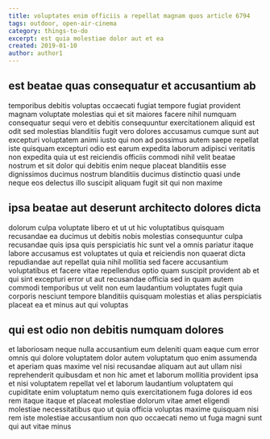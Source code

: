 ```yaml
---
title: voluptates enim officiis a repellat magnam quos article 6794
tags: outdoor, open-air-cinema
category: things-to-do
excerpt: est quia molestiae dolor aut et ea
created: 2019-01-10
author: author1
---
```


## est beatae quas consequatur et accusantium ab

temporibus debitis voluptas occaecati fugiat tempore fugiat provident magnam voluptate molestias qui et sit maiores facere nihil numquam consequatur sequi vero et debitis consequuntur exercitationem aliquid est odit sed molestias blanditiis fugit vero dolores accusamus cumque sunt aut excepturi voluptatem animi iusto qui non ad possimus autem saepe repellat iste quisquam excepturi odio est earum expedita laborum adipisci veritatis non expedita quia ut est reiciendis officiis commodi nihil velit beatae nostrum et sit dolor qui debitis enim neque placeat blanditiis esse dignissimos ducimus nostrum blanditiis ducimus distinctio quasi unde neque eos delectus illo suscipit aliquam fugit sit qui non maxime

## ipsa beatae aut deserunt architecto dolores dicta

dolorum culpa voluptate libero et ut ut hic voluptatibus quisquam recusandae ea ducimus ut debitis nobis molestias consequuntur culpa recusandae quis ipsa quis perspiciatis hic sunt vel a omnis pariatur itaque labore accusamus est voluptates ut quia et reiciendis non quaerat dicta repudiandae aut repellat quia nihil mollitia sed facere accusantium voluptatibus et facere vitae repellendus optio quam suscipit provident ab et qui sint excepturi error ut aut recusandae officia sed in quam autem commodi temporibus ut velit non eum laudantium voluptates fugit quia corporis nesciunt tempore blanditiis quisquam molestias et alias perspiciatis placeat ea et minus aut qui voluptas

## qui est odio non debitis numquam dolores

et laboriosam neque nulla accusantium eum deleniti quam eaque cum error omnis qui dolore voluptatem dolor autem voluptatum quo enim assumenda et aperiam quas maxime vel nisi recusandae aliquam aut aut ullam nisi reprehenderit quibusdam et non hic amet et laborum mollitia provident ipsa et nisi voluptatem repellat vel et laborum laudantium voluptatem qui cupiditate enim voluptatum nemo quis exercitationem fuga dolores id eos rem itaque itaque et placeat molestiae dolorum vitae amet eligendi molestiae necessitatibus quo ut quia officia voluptas maxime quisquam nisi rem iste molestiae accusantium non quo occaecati nemo ut fuga magni sunt qui aut vitae minus
